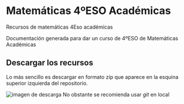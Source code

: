 # Matemáticas 4ºESO Académicas
Recursos de matemáticas 4Eso académicas

Documentación generada para dar un curso de 4ºESO de Matemáticas Académicas

## Descargar los recursos

Lo más sencillo es descargar en formato zip que aparece en la esquina superior izquierda del repositorio. 


![imagen de descarga](./img/descarga.png)
No obstante se recomienda usar *git* en local




